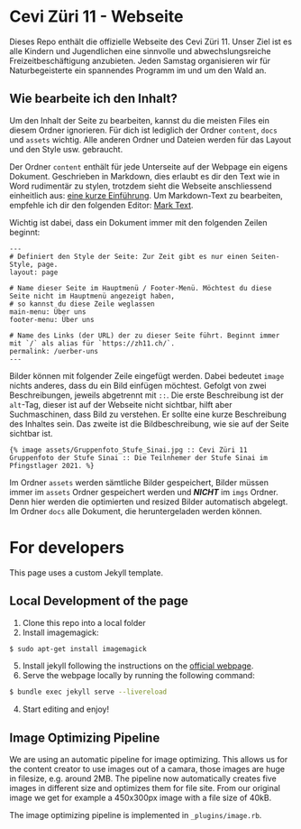 # Cevi Züri 11 - Webseite

Dieses Repo enthält die offizielle Webseite des Cevi Züri 11. Unser Ziel ist es alle Kindern und Jugendlichen eine
sinnvolle und abwechslungsreiche Freizeitbeschäftigung anzubieten. Jeden Samstag organisieren wir für Naturbegeisterte
ein spannendes Programm im und um den Wald an.

## Wie bearbeite ich den Inhalt?

Um den Inhalt der Seite zu bearbeiten, kannst du die meisten Files ein diesem Ordner ignorieren. Für dich ist lediglich
der Ordner `content`, `docs` und `assets` wichtig. Alle anderen Ordner und Dateien werden für das Layout und den Style
usw. gebraucht.

Der Ordner  `content` enthält für jede Unterseite auf der Webpage ein eigens Dokument. Geschrieben in Markdown, dies
erlaubt es dir den Text wie in Word rudimentär zu stylen, trotzdem sieht die Webseite anschliessend einheitlich
aus: [eine kurze Einführung](https://github.com/adam-p/markdown-here/wiki/Markdown-Cheatsheet). Um Markdown-Text zu
bearbeiten, empfehle ich dir den folgenden Editor: [Mark Text](https://marktext.app/).

Wichtig ist dabei, dass ein Dokument immer mit den folgenden Zeilen beginnt:

```
---
# Definiert den Style der Seite: Zur Zeit gibt es nur einen Seiten-Style, page.
layout: page

# Name dieser Seite im Hauptmenü / Footer-Menü. Möchtest du diese Seite nicht im Hauptmenü angezeigt haben,
# so kannst du diese Zeile weglassen
main-menu: Über uns 
footer-menu: Über uns 

# Name des Links (der URL) der zu dieser Seite führt. Beginnt immer mit `/` als alias für `https://zh11.ch/`.
permalink: /uerber-uns
---
```

Bilder können mit folgender Zeile eingefügt werden. Dabei bedeutet `image` nichts anderes, dass du ein Bild einfügen
möchtest. Gefolgt von zwei Beschreibungen, jeweils abgetrennt mit `::`. Die erste Beschreibung ist der `alt`-Tag, dieser
ist auf der Webseite nicht sichtbar, hilft aber Suchmaschinen, dass Bild zu verstehen. Er sollte eine kurze Beschreibung
des Inhaltes sein. Das zweite ist die Bildbeschreibung, wie sie auf der Seite sichtbar ist.

```
{% image assets/Gruppenfoto_Stufe_Sinai.jpg :: Cevi Züri 11 Gruppenfoto der Stufe Sinai :: Die Teilnhemer der Stufe Sinai im Pfingstlager 2021. %}
```

Im Ordner `assets` werden sämtliche Bilder gespeichert, Bilder müssen immer im `assets` Ordner gespeichert werden und
___NICHT___ im `imgs` Ordner. Denn hier werden die optimierten und resized Bilder automatisch abgelegt. Im Ordner `docs`
alle Dokument, die heruntergeladen werden können.

# For developers

This page uses a custom Jekyll template.

## Local Development of the page

1) Clone this repo into a local folder
2) Install imagemagick:

```bash 
$ sudo apt-get install imagemagick
```

5) Install jekyll following the instructions on the [official webpage](https://jekyllrb.com/docs/installation/).
6) Serve the webpage locally by running the following command:

```bash 
$ bundle exec jekyll serve --livereload
```

4) Start editing and enjoy!

## Image Optimizing Pipeline

We are using an automatic pipeline for image optimizing. This allows us for the content creator to use images out of a
camara, those images are huge in filesize, e.g. around 2MB. The pipeline now automatically creates five images in
different size and optimizes them for file site. From our original image we get for example a 450x300px image with a
file size of 40kB. 

The image optimizing pipeline is implemented in `_plugins/image.rb`.

